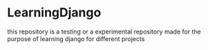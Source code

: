 # LearningDjango
this repository is a testing or a experimental repository made for the purpose of learning django for different projects
